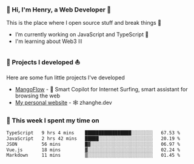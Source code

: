 <!-- [![Click to enter my website](https://github.com/zh30/zh30/assets/7930156/bb82b0df-3fb8-4136-8522-734cd2b27f6a)](https://blog.zhanghe.dev) -->

### 👋 Hi, I'm Henry, a Web Developer 🚀

This is the place where I open source stuff and break things :rofl:

- I’m currently working on JavaScript and TypeScript 🥢
- I'm learning about Web3 ⛓️

### 🔨 Projects I developed ⛵

Here are some fun little projects I've developed

- [MangoFlow](https://mangoflow.chat/) - 🥭 Smart Copilot for Internet Surfing, smart assistant for browsing the web
- [My personal website](https://zhanghe.dev) - 🕸️ zhanghe.dev

### 💪 This week I spent my time on

<!--START_SECTION:waka-->

```txt
TypeScript   9 hrs 4 mins    █████████████████░░░░░░░░   67.53 %
JavaScript   2 hrs 42 mins   █████░░░░░░░░░░░░░░░░░░░░   20.19 %
JSON         56 mins         █▓░░░░░░░░░░░░░░░░░░░░░░░   06.97 %
Vue.js       18 mins         ▓░░░░░░░░░░░░░░░░░░░░░░░░   02.24 %
Markdown     11 mins         ▒░░░░░░░░░░░░░░░░░░░░░░░░   01.45 %
```

<!--END_SECTION:waka-->
